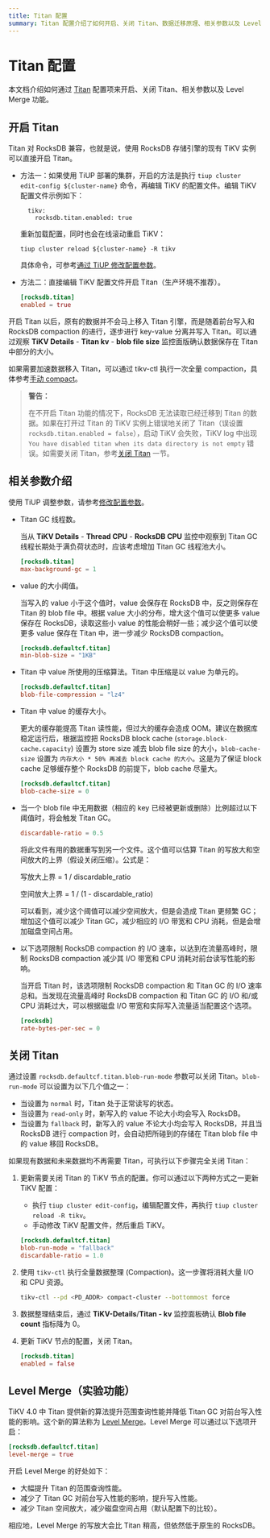 ```yaml
---
title: Titan 配置
summary: Titan 配置介绍了如何开启、关闭 Titan、数据迁移原理、相关参数以及 Level Merge 功能。从 TiDB v7.6.0 开始，默认启用 Titan，支持宽表写入场景和 JSON。开启 Titan 方法包括使用 TiUP 部署集群、直接编辑 TiKV 配置文件、编辑 TiDB Operator 配置文件。数据迁移是逐步进行的，可以通过全量 Compaction 提高迁移速度。常用配置参数包括 `min-blob-size`、`blob-file-compression`、`blob-cache-size` 等。关闭 Titan 可通过设置 `blob-run-mode` 参数。Level Merge 是实验功能，可提升范围查询性能并降低 Titan GC 对前台写入性能的影响。
---
```


# Titan 配置

本文档介绍如何通过 [Titan](/storage-engine/titan-overview.md) 配置项来开启、关闭 Titan、相关参数以及 Level Merge 功能。

## 开启 Titan

Titan 对 RocksDB 兼容，也就是说，使用 RocksDB 存储引擎的现有 TiKV 实例可以直接开启 Titan。

+ 方法一：如果使用 TiUP 部署的集群，开启的方法是执行 `tiup cluster edit-config ${cluster-name}` 命令，再编辑 TiKV 的配置文件。编辑 TiKV 配置文件示例如下：

    
    ```shell
      tikv:
        rocksdb.titan.enabled: true
    ```

    重新加载配置，同时也会在线滚动重启 TiKV：

    
    ```shell
    tiup cluster reload ${cluster-name} -R tikv
    ```

    具体命令，可参考[通过 TiUP 修改配置参数](/maintain-tidb-using-tiup.md#修改配置参数)。

+ 方法二：直接编辑 TiKV 配置文件开启 Titan（生产环境不推荐）。

    
    ``` toml
    [rocksdb.titan]
    enabled = true
    ```

开启 Titan 以后，原有的数据并不会马上移入 Titan 引擎，而是随着前台写入和 RocksDB compaction 的进行，逐步进行 key-value 分离并写入 Titan。可以通过观察 **TiKV Details** - **Titan kv** - **blob file size** 监控面版确认数据保存在 Titan 中部分的大小。

如果需要加速数据移入 Titan，可以通过 tikv-ctl 执行一次全量 compaction，具体参考[手动 compact](/tikv-control.md#手动-compact-整个-tikv-集群的数据)。

> **警告：**
>
> 在不开启 Titan 功能的情况下，RocksDB 无法读取已经迁移到 Titan 的数据。如果在打开过 Titan 的 TiKV 实例上错误地关闭了 Titan（误设置 `rocksdb.titan.enabled = false`），启动 TiKV 会失败，TiKV log 中出现 `You have disabled titan when its data directory is not empty` 错误。如需要关闭 Titan，参考[关闭 Titan](#关闭-titan) 一节。

## 相关参数介绍

使用 TiUP 调整参数，请参考[修改配置参数](/maintain-tidb-using-tiup.md#修改配置参数)。

+ Titan GC 线程数。

    当从 **TiKV Details** - **Thread CPU** - **RocksDB CPU** 监控中观察到 Titan GC 线程长期处于满负荷状态时，应该考虑增加 Titan GC 线程池大小。

    
    ```toml
    [rocksdb.titan]
    max-background-gc = 1
    ```

+ value 的大小阈值。

    当写入的 value 小于这个值时，value 会保存在 RocksDB 中，反之则保存在 Titan 的 blob file 中。根据 value 大小的分布，增大这个值可以使更多 value 保存在 RocksDB，读取这些小 value 的性能会稍好一些；减少这个值可以使更多 value 保存在 Titan 中，进一步减少 RocksDB compaction。

    ```toml
    [rocksdb.defaultcf.titan]
    min-blob-size = "1KB"
    ```

+ Titan 中 value 所使用的压缩算法。Titan 中压缩是以 value 为单元的。

    ```toml
    [rocksdb.defaultcf.titan]
    blob-file-compression = "lz4"
    ```

+ Titan 中 value 的缓存大小。

    更大的缓存能提高 Titan 读性能，但过大的缓存会造成 OOM。建议在数据库稳定运行后，根据监控把 RocksDB block cache (`storage.block-cache.capacity`) 设置为 store size 减去 blob file size 的大小，`blob-cache-size` 设置为 `内存大小 * 50% 再减去 block cache 的大小`。这是为了保证 block cache 足够缓存整个 RocksDB 的前提下，blob cache 尽量大。

    ```toml
    [rocksdb.defaultcf.titan]
    blob-cache-size = 0
    ```

+ 当一个 blob file 中无用数据（相应的 key 已经被更新或删除）比例超过以下阈值时，将会触发 Titan GC。

    ```toml
    discardable-ratio = 0.5
    ```

    将此文件有用的数据重写到另一个文件。这个值可以估算 Titan 的写放大和空间放大的上界（假设关闭压缩）。公式是：

    写放大上界 = 1 / discardable_ratio

    空间放大上界 = 1 / (1 - discardable_ratio)

    可以看到，减少这个阈值可以减少空间放大，但是会造成 Titan 更频繁 GC；增加这个值可以减少 Titan GC，减少相应的 I/O 带宽和 CPU 消耗，但是会增加磁盘空间占用。

+ 以下选项限制 RocksDB compaction 的 I/O 速率，以达到在流量高峰时，限制 RocksDB compaction 减少其 I/O 带宽和 CPU 消耗对前台读写性能的影响。

    当开启 Titan 时，该选项限制 RocksDB compaction 和 Titan GC 的 I/O 速率总和。当发现在流量高峰时 RocksDB compaction 和 Titan GC 的 I/O 和/或 CPU 消耗过大，可以根据磁盘 I/O 带宽和实际写入流量适当配置这个选项。

    ```toml
    [rocksdb]
    rate-bytes-per-sec = 0
    ```

## 关闭 Titan

通过设置 `rocksdb.defaultcf.titan.blob-run-mode` 参数可以关闭 Titan。`blob-run-mode` 可以设置为以下几个值之一：

- 当设置为 `normal` 时，Titan 处于正常读写的状态。
- 当设置为 `read-only` 时，新写入的 value 不论大小均会写入 RocksDB。
- 当设置为 `fallback` 时，新写入的 value 不论大小均会写入 RocksDB，并且当 RocksDB 进行 compaction 时，会自动把所碰到的存储在 Titan blob file 中的 value 移回 RocksDB。

如果现有数据和未来数据均不再需要 Titan，可执行以下步骤完全关闭 Titan：

1. 更新需要关闭 Titan 的 TiKV 节点的配置。你可以通过以下两种方式之一更新 TiKV 配置：

    - 执行 `tiup cluster edit-config`，编辑配置文件，再执行 `tiup cluster reload -R tikv`。
    - 手动修改 TiKV 配置文件，然后重启 TiKV。

    ```toml
    [rocksdb.defaultcf.titan]
    blob-run-mode = "fallback"
    discardable-ratio = 1.0
    ```

2. 使用 `tikv-ctl` 执行全量数据整理 (Compaction)。这一步骤将消耗大量 I/O 和 CPU 资源。

    ```bash
    tikv-ctl --pd <PD_ADDR> compact-cluster --bottommost force
    ```

3. 数据整理结束后，通过 **TiKV-Details**/**Titan - kv** 监控面板确认 **Blob file count** 指标降为 0。

4. 更新 TiKV 节点的配置，关闭 Titan。

    ```toml
    [rocksdb.titan]
    enabled = false
    ```

## Level Merge（实验功能）

TiKV 4.0 中 Titan 提供新的算法提升范围查询性能并降低 Titan GC 对前台写入性能的影响。这个新的算法称为 [Level Merge](/storage-engine/titan-overview.md#level-merge)。Level Merge 可以通过以下选项开启：

```toml
[rocksdb.defaultcf.titan]
level-merge = true
```

开启 Level Merge 的好处如下：

- 大幅提升 Titan 的范围查询性能。
- 减少了 Titan GC 对前台写入性能的影响，提升写入性能。
- 减少 Titan 空间放大，减少磁盘空间占用（默认配置下的比较）。

相应地，Level Merge 的写放大会比 Titan 稍高，但依然低于原生的 RocksDB。
